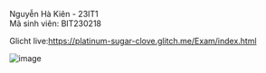 Nguyễn Hà Kiên - 23IT1  
Mã sinh viên: BIT230218  

Glicht live:https://platinum-sugar-clove.glitch.me/Exam/index.html  

![image](https://github.com/user-attachments/assets/72cbecd0-23f3-4080-9b33-a5bcfda014ba)
